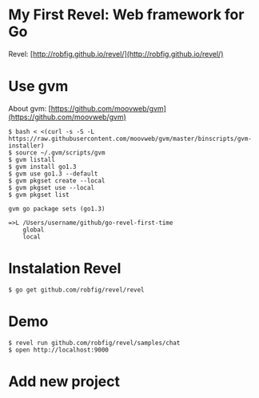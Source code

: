 # My First Revel: Web framework for Go

Revel: [http://robfig.github.io/revel/](http://robfig.github.io/revel/)

# Use gvm

About gvm: [https://github.com/moovweb/gvm](https://github.com/moovweb/gvm)

```
$ bash < <(curl -s -S -L https://raw.githubusercontent.com/moovweb/gvm/master/binscripts/gvm-installer)
$ source ~/.gvm/scripts/gvm
$ gvm listall
$ gvm install go1.3
$ gvm use go1.3 --default
$ gvm pkgset create --local
$ gvm pkgset use --local
$ gvm pkgset list

gvm go package sets (go1.3)

=>L /Users/username/github/go-revel-first-time
    global
    local
```

# Instalation Revel

```
$ go get github.com/robfig/revel/revel
```

# Demo

```
$ revel run github.com/robfig/revel/samples/chat
$ open http://localhost:9000
```

# Add new project

```

```